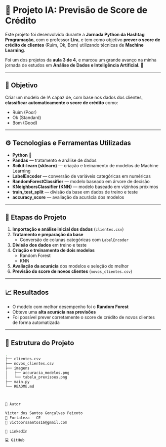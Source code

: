 # 🧠 Projeto IA: Previsão de Score de Crédito  

Este projeto foi desenvolvido durante a **Jornada Python da Hashtag Programação**, com o professor **Lira**, e tem como objetivo **prever o score de crédito de clientes** (Ruim, Ok, Bom) utilizando técnicas de **Machine Learning**.  

Foi um dos projetos da **aula 3 de 4**, e marcou um grande avanço na minha jornada de estudos em **Análise de Dados e Inteligência Artificial**. 🚀  

---

## 📌 Objetivo  
Criar um modelo de IA capaz de, com base nos dados dos clientes, **classificar automaticamente o score de crédito** como:  
- Ruim (Poor)  
- Ok (Standard)  
- Bom (Good)  

---

## ⚙️ Tecnologias e Ferramentas Utilizadas  

- **Python** 🐍  
- **Pandas** — tratamento e análise de dados  
- **Scikit-learn (sklearn)** — criação e treinamento de modelos de Machine Learning  
- **LabelEncoder** — conversão de variáveis categóricas em numéricas  
- **RandomForestClassifier** — modelo baseado em árvore de decisão  
- **KNeighborsClassifier (KNN)** — modelo baseado em vizinhos próximos  
- **train_test_split** — divisão da base em dados de treino e teste  
- **accuracy_score** — avaliação da acurácia dos modelos  

---

## 🧩 Etapas do Projeto  

1. **Importação e análise inicial dos dados** (`clientes.csv`)  
2. **Tratamento e preparação da base**  
   - Conversão de colunas categóricas com `LabelEncoder`  
3. **Divisão dos dados** em treino e teste  
4. **Criação e treinamento de dois modelos**  
   - Random Forest  
   - KNN  
5. **Avaliação da acurácia** dos modelos e seleção do melhor  
6. **Previsão do score de novos clientes** (`novos_clientes.csv`)  

---

## 📈 Resultados  
- O modelo com melhor desempenho foi o **Random Forest**  
- Obteve uma **alta acurácia nas previsões**  
- Foi possível prever corretamente o score de crédito de novos clientes de forma automatizada  

---

## 📂 Estrutura do Projeto  

```bash
.
├── clientes.csv
├── novos_clientes.csv
├── imagens
│   ├── accuracia_modelos.png
│   └── tabela_previsoes.png
├── main.py
└── README.md



💬 Autor

Victor dos Santos Gonçalves Peixoto
📍 Fortaleza - CE
📧 victoorsaantos16@gmail.com

🔗 LinkedIn

💻 GitHub
